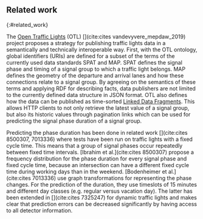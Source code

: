 ## Related work
{:#related_work}

The [Open Traffic Lights](https://opentrafficlights.org) (OTL) [](cite:cites vandevyvere_mepdaw_2019) project proposes a strategy for publishing traffic lights data in a semantically and technically interoperable way. First, with the OTL ontology, global identifiers (URIs) are defined for a subset of the terms of the currently used data standards SPAT and MAP. SPAT defines the signal phase and timing of a signal group to which a traffic light belongs. MAP defines the geometry of the departure and arrival lanes and how these connections relate to a signal group. By agreeing on the semantics of these terms and applying RDF for describing facts, data publishers are not limited to the currently defined data structure in JSON format. OTL also defines how the data can be published as time-sorted [Linked Data Fragments](https://brechtvdv.github.io/Article-Open-Traffic-Lights/#specification). This allows HTTP clients to not only retrieve the latest value of a signal group, but also its historic values through pagination links which can be used for predicting the signal phase duration of a signal group.

Predicting the phase duration has been done in related work [](cite:cites 8500307, 7013336) where tests have been run on traffic lights with a fixed cycle time. This means that a group of signal phases occur repeatedly between fixed time intervals. [Ibrahim et al.](cite:cites 8500307) propose a frequency distribution for the phase duration for every signal phase and fixed cycle time, because an intersection can have a different fixed cycle time during working days than in the weekend. [Bodenheimer et al.](cite:cites 7013336) use graph transformations for representing the phase changes. For the prediction of the duration, they use timeslots of 15 minutes and different day classes (e.g. regular versus vacation day). The latter has been extended in [](cite:cites 7325247) for dynamic traffic lights and makes clear that prediction errors can be decreased significantly by having access to all detector information.

<!-- Using the cumulative frequency distribution also allows predicting with a fixed probability [](cite:cites 6965983). For example: when 10% of the historic phase durations happened before the predicted phase duration $$d_p$$, so $$F(d_p) = 0.1$$, then we can say with a probability of 90% ($$1-F(d_p)$$) that the real phase duration $$d$$ will take longer than $$d_p$$. -->

<!-- The idea is that historical values are a good reflection of future phases, so future phases will have a similar frequency distribution. The chance that a real phase duration will happen before the predicted duration corresponds with $$P(d≤d_p) = F(d_p)$$. 

For example: it is 90% sure that a phase will take longer when choosing a phase duration as prediction that corresponds with the first 10% of the cumulative frequency distribution.

the probability $$a$$ that the real phase duration $$d$$ takes longer than the predicted duration $$d_p$$ ($$a = P(d>d_p))$$). By taking the cumulative frequency distribution of phase durations $$F$$, then the chance that the . We can calculate $$a$$ by taking the reverse with the formula: $$a = 1-F(d_p)$$. This allows predicting with a fixed  -->
